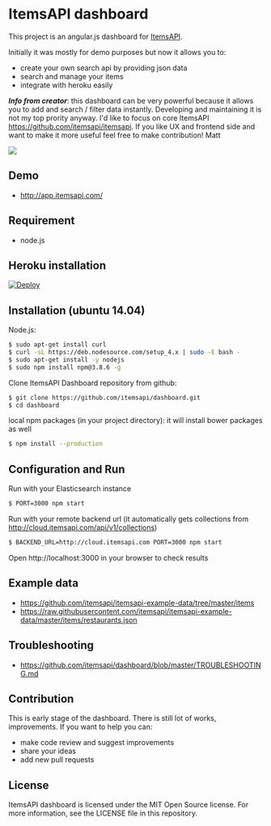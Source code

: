 # ItemsAPI dashboard

This project is an angular.js dashboard for <a href="https://www.itemsapi.com" target="_blank">ItemsAPI</a>.  

Initially it was mostly for demo purposes but now it allows you to:
- create your own search api by providing json data
- search and manage your items
- integrate with heroku easily

***Info from creator***: this dashboard can be very powerful because it allows you to add and search / filter data instantly.
Developing and maintaining it is not my top prority anyway. I'd like to focus on core ItemsAPI https://github.com/itemsapi/itemsapi. If you like UX and frontend side and want to make it more useful feel free to make contribution! Matt


![](https://media.giphy.com/media/1iYG1Zaf12Yrk6T6/giphy.gif)


## Demo

- http://app.itemsapi.com/

## Requirement

- node.js

## Heroku installation

<a target="_blank" href="https://heroku.com/deploy?template=https://github.com/itemsapi/dashboard"><img src="https://camo.githubusercontent.com/c0824806f5221ebb7d25e559568582dd39dd1170/68747470733a2f2f7777772e6865726f6b7563646e2e636f6d2f6465706c6f792f627574746f6e2e706e67" alt="Deploy" data-canonical-src="https://www.herokucdn.com/deploy/button.png"></a>

## Installation (ubuntu 14.04)


Node.js:
```bash
$ sudo apt-get install curl
$ curl -sL https://deb.nodesource.com/setup_4.x | sudo -E bash -
$ sudo apt-get install -y nodejs
$ sudo npm install npm@3.8.6 -g
```

Clone ItemsAPI Dashboard repository from github:
```bash
$ git clone https://github.com/itemsapi/dashboard.git
$ cd dashboard
```


local npm packages (in your project directory):
it will install bower packages as well
```bash
$ npm install --production
```

## Configuration and Run

Run with your Elasticsearch instance

```bash
$ PORT=3000 npm start
```

Run with your remote backend url (it automatically gets collections from http://cloud.itemsapi.com/api/v1/collections)

```bash
$ BACKEND_URL=http://cloud.itemsapi.com PORT=3000 npm start
```

Open http://localhost:3000 in your browser to check results


## Example data

- https://github.com/itemsapi/itemsapi-example-data/tree/master/items
- https://raw.githubusercontent.com/itemsapi/itemsapi-example-data/master/items/restaurants.json

## Troubleshooting

- https://github.com/itemsapi/dashboard/blob/master/TROUBLESHOOTING.md

## Contribution

This is early stage of the dashboard. There is still lot of works, improvements. If you want to help you can:

- make code review and suggest improvements
- share your ideas
- add new pull requests

## License

ItemsAPI dashboard is licensed under the MIT Open Source license. For more information, see the LICENSE file in this repository.
